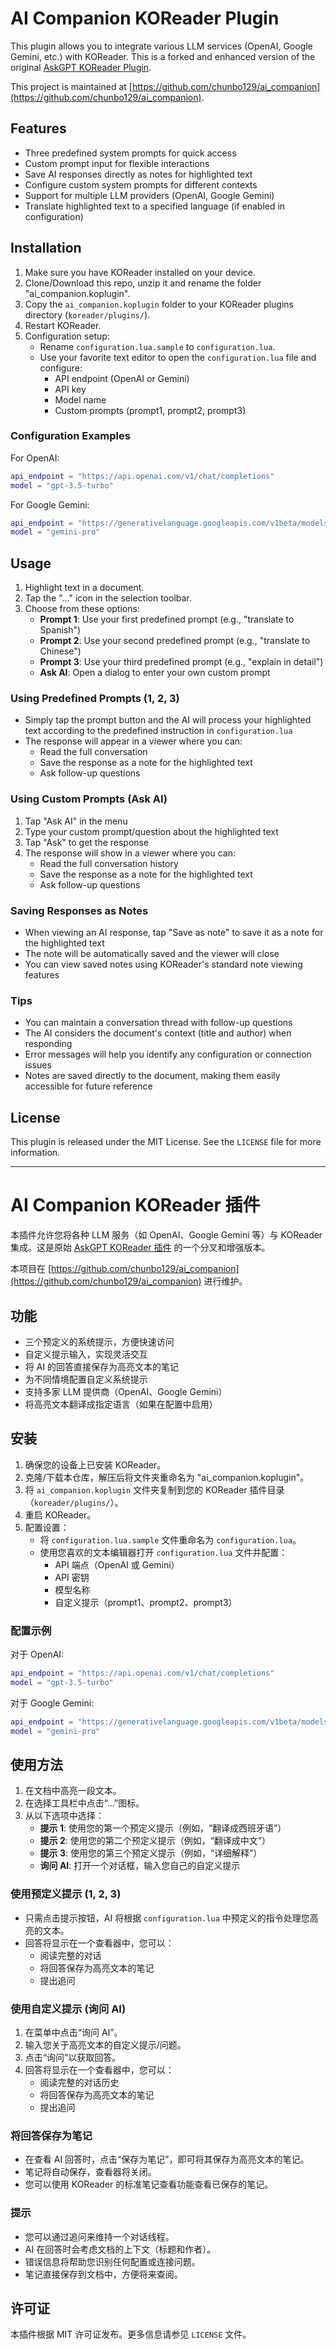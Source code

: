 # AI Companion KOReader Plugin

This plugin allows you to integrate various LLM services (OpenAI, Google Gemini, etc.) with KOReader. This is a forked and enhanced version of the original [AskGPT KOReader Plugin](https://github.com/andelf/askgpt.koplugin).

This project is maintained at [https://github.com/chunbo129/ai_companion](https://github.com/chunbo129/ai_companion).

## Features

- Three predefined system prompts for quick access
- Custom prompt input for flexible interactions
- Save AI responses directly as notes for highlighted text
- Configure custom system prompts for different contexts
- Support for multiple LLM providers (OpenAI, Google Gemini)
- Translate highlighted text to a specified language (if enabled in configuration)

## Installation

1.  Make sure you have KOReader installed on your device.
2.  Clone/Download this repo, unzip it and rename the folder "ai_companion.koplugin".
3.  Copy the `ai_companion.koplugin` folder to your KOReader plugins directory (`koreader/plugins/`).
4.  Restart KOReader.
5.  Configuration setup: 
    - Rename `configuration.lua.sample` to `configuration.lua`.
    - Use your favorite text editor to open the `configuration.lua` file and configure:
        - API endpoint (OpenAI or Gemini)
        - API key
        - Model name
        - Custom prompts (prompt1, prompt2, prompt3)

### Configuration Examples

For OpenAI:

```lua
api_endpoint = "https://api.openai.com/v1/chat/completions"
model = "gpt-3.5-turbo"
```

For Google Gemini:

```lua
api_endpoint = "https://generativelanguage.googleapis.com/v1beta/models/gemini-pro:generateContent"
model = "gemini-pro"
```

## Usage

1.  Highlight text in a document.
2.  Tap the "..." icon in the selection toolbar.
3.  Choose from these options:
    - **Prompt 1**: Use your first predefined prompt (e.g., "translate to Spanish")
    - **Prompt 2**: Use your second predefined prompt (e.g., "translate to Chinese")
    - **Prompt 3**: Use your third predefined prompt (e.g., "explain in detail")
    - **Ask AI**: Open a dialog to enter your own custom prompt

### Using Predefined Prompts (1, 2, 3)

-   Simply tap the prompt button and the AI will process your highlighted text according to the predefined instruction in `configuration.lua`
-   The response will appear in a viewer where you can:
    -   Read the full conversation
    -   Save the response as a note for the highlighted text
    -   Ask follow-up questions

### Using Custom Prompts (Ask AI)

1.  Tap "Ask AI" in the menu
2.  Type your custom prompt/question about the highlighted text
3.  Tap "Ask" to get the response
4.  The response will show in a viewer where you can:
    -   Read the full conversation history
    -   Save the response as a note for the highlighted text
    -   Ask follow-up questions

### Saving Responses as Notes

-   When viewing an AI response, tap "Save as note" to save it as a note for the highlighted text
-   The note will be automatically saved and the viewer will close
-   You can view saved notes using KOReader's standard note viewing features

### Tips

-   You can maintain a conversation thread with follow-up questions
-   The AI considers the document's context (title and author) when responding
-   Error messages will help you identify any configuration or connection issues
-   Notes are saved directly to the document, making them easily accessible for future reference

## License

This plugin is released under the MIT License. See the `LICENSE` file for more information.

---

# AI Companion KOReader 插件

本插件允许您将各种 LLM 服务（如 OpenAI、Google Gemini 等）与 KOReader 集成。这是原始 [AskGPT KOReader 插件](https://github.com/andelf/askgpt.koplugin) 的一个分叉和增强版本。

本项目在 [https://github.com/chunbo129/ai_companion](https://github.com/chunbo129/ai_companion) 进行维护。

## 功能

-   三个预定义的系统提示，方便快速访问
-   自定义提示输入，实现灵活交互
-   将 AI 的回答直接保存为高亮文本的笔记
-   为不同情境配置自定义系统提示
-   支持多家 LLM 提供商（OpenAI、Google Gemini）
-   将高亮文本翻译成指定语言（如果在配置中启用）

## 安装

1.  确保您的设备上已安装 KOReader。
2.  克隆/下载本仓库，解压后将文件夹重命名为 "ai_companion.koplugin"。
3.  将 `ai_companion.koplugin` 文件夹复制到您的 KOReader 插件目录（`koreader/plugins/`）。
4.  重启 KOReader。
5.  配置设置：
    -   将 `configuration.lua.sample` 文件重命名为 `configuration.lua`。
    -   使用您喜欢的文本编辑器打开 `configuration.lua` 文件并配置：
        -   API 端点（OpenAI 或 Gemini）
        -   API 密钥
        -   模型名称
        -   自定义提示（prompt1、prompt2、prompt3）

### 配置示例

对于 OpenAI:

```lua
api_endpoint = "https://api.openai.com/v1/chat/completions"
model = "gpt-3.5-turbo"
```

对于 Google Gemini:

```lua
api_endpoint = "https://generativelanguage.googleapis.com/v1beta/models/gemini-pro:generateContent"
model = "gemini-pro"
```

## 使用方法

1.  在文档中高亮一段文本。
2.  在选择工具栏中点击“...”图标。
3.  从以下选项中选择：
    -   **提示 1**: 使用您的第一个预定义提示（例如，“翻译成西班牙语”）
    -   **提示 2**: 使用您的第二个预定义提示（例如，“翻译成中文”）
    -   **提示 3**: 使用您的第三个预定义提示（例如，“详细解释”）
    -   **询问 AI**: 打开一个对话框，输入您自己的自定义提示

### 使用预定义提示 (1, 2, 3)

-   只需点击提示按钮，AI 将根据 `configuration.lua` 中预定义的指令处理您高亮的文本。
-   回答将显示在一个查看器中，您可以：
    -   阅读完整的对话
    -   将回答保存为高亮文本的笔记
    -   提出追问

### 使用自定义提示 (询问 AI)

1.  在菜单中点击“询问 AI”。
2.  输入您关于高亮文本的自定义提示/问题。
3.  点击“询问”以获取回答。
4.  回答将显示在一个查看器中，您可以：
    -   阅读完整的对话历史
    -   将回答保存为高亮文本的笔记
    -   提出追问

### 将回答保存为笔记

-   在查看 AI 回答时，点击“保存为笔记”，即可将其保存为高亮文本的笔记。
-   笔记将自动保存，查看器将关闭。
-   您可以使用 KOReader 的标准笔记查看功能查看已保存的笔记。

### 提示

-   您可以通过追问来维持一个对话线程。
-   AI 在回答时会考虑文档的上下文（标题和作者）。
-   错误信息将帮助您识别任何配置或连接问题。
-   笔记直接保存到文档中，方便将来查阅。

## 许可证

本插件根据 MIT 许可证发布。更多信息请参见 `LICENSE` 文件。